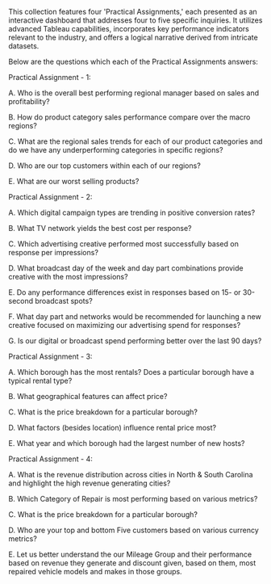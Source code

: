 This collection features four 'Practical Assignments,' each presented as an interactive dashboard that addresses four to five specific inquiries. It utilizes advanced Tableau capabilities, incorporates key performance indicators relevant to the industry, and offers a logical narrative derived from intricate datasets.

Below are the questions which each of the Practical Assignments answers:

Practical Assignment - 1:

A. Who is the overall best performing regional manager based on sales and profitability?

B. How do product category sales performance compare over the macro regions?

C. What are the regional sales trends for each of our product categories and do we have any underperforming categories in specific regions?

D. Who are our top customers within each of our regions?

E. What are our worst selling products?

Practical Assignment - 2:

A. Which digital campaign types are trending in positive conversion rates?

B. What TV network yields the best cost per response?

C. Which advertising creative performed most successfully based on response per impressions?

D. What broadcast day of the week and day part combinations provide creative with the most impressions?

E. Do any performance differences exist in responses based on 15- or 30-second broadcast spots?

F. What day part and networks would be recommended for launching a new creative focused on maximizing our advertising spend for responses?

G. Is our digital or broadcast spend performing better over the last 90 days?

Practical Assignment - 3:

A. Which borough has the most rentals? Does a particular borough have a typical rental type?

B. What geographical features can affect price?

C. What is the price breakdown for a particular borough?

D. What factors (besides location) influence rental price most?

E. What year and which borough had the largest number of new hosts?

Practical Assignment - 4:

A. What is the revenue distribution across cities in North & South Carolina and highlight the high revenue generating cities?

B. Which Category of Repair is most performing based on various metrics?

C. What is the price breakdown for a particular borough?

D. Who are your top and bottom Five customers based on various currency metrics?

E. Let us better understand the our Mileage Group and their performance based on revenue they generate and discount given, based on them, most repaired vehicle models and makes in those groups.
